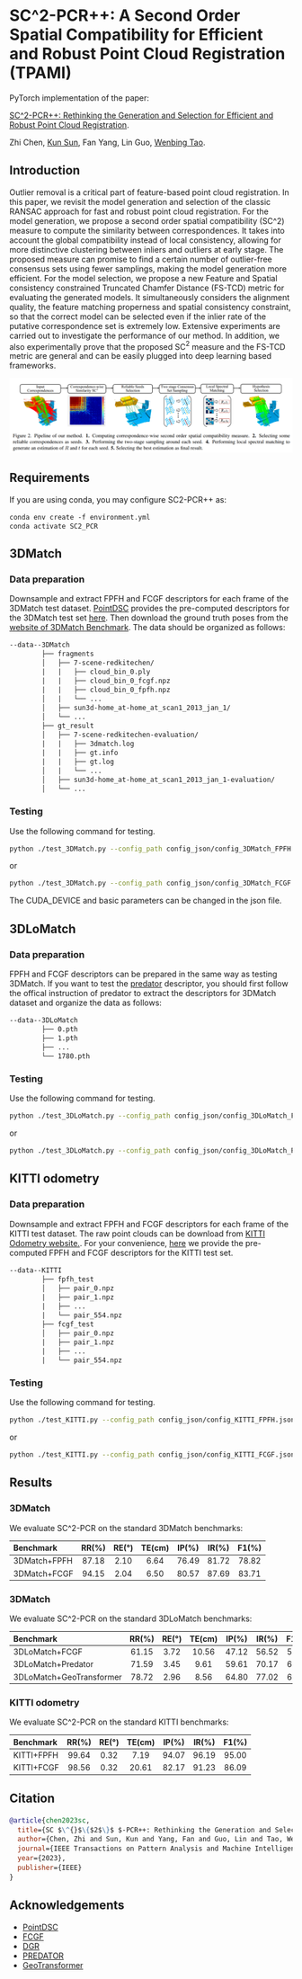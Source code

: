 # SC^2-PCR++: A Second Order Spatial Compatibility for Efficient and Robust Point Cloud Registration (TPAMI)

PyTorch implementation of the paper:

[SC^2-PCR++: Rethinking the Generation and Selection for Efficient and Robust Point Cloud Registration](https://ieeexplore.ieee.org/document/10115040).

Zhi Chen, [Kun Sun](https://scholar.google.com/citations?user=Ay6kCm4AAAAJ&hl=en), Fan Yang, Lin Guo, [Wenbing Tao](https://scholar.google.co.uk/citations?user=jRDPE2AAAAAJ&hl=zh-CN&oi=ao).

## Introduction

Outlier removal is a critical part of feature-based point cloud registration. In this paper, we revisit the model generation and selection of the classic RANSAC approach for fast and robust point cloud registration. For the model generation, we propose a second order spatial compatibility (SC^2) measure to compute the similarity between correspondences. It takes into account the global compatibility instead of local consistency, allowing for more distinctive clustering between inliers and outliers at early stage. The proposed measure can promise to find a certain number of outlier-free consensus sets using fewer samplings, making the model generation more efficient. For the model selection, we propose a new Feature and Spatial consistency constrained Truncated Chamfer Distance (FS-TCD) metric for evaluating the generated models. It simultaneously considers the alignment quality, the feature matching properness and spatial consistency constraint, so that the correct model can be selected even if the inlier rate of the putative correspondence set is extremely low. Extensive experiments are carried out to investigate the performance of our method. In addition, we also experimentally prove that the proposed SC$^2$ measure and the FS-TCD metric are general and can be easily plugged into deep learning based frameworks.

![](figures/pipeline.png)

## Requirements

If you are using conda, you may configure SC2-PCR++ as:

    conda env create -f environment.yml
    conda activate SC2_PCR
    
## 3DMatch

### Data preparation

Downsample and extract FPFH and FCGF descriptors for each frame of the 3DMatch test dataset. [PointDSC](https://github.com/XuyangBai/PointDSC) provides the pre-computed descriptors for the 3DMatch test set [here](https://drive.google.com/file/d/1zuf6NSD3-dHtTpk34iHtxAf8DQx3Y7RH/view?usp=sharing). Then download the ground truth poses from the [website of 3DMatch Benchmark](http://3dmatch.cs.princeton.edu/#geometric-registration-benchmark). The data should be organized as follows:

```
--data--3DMatch                
        ├── fragments                 
        │   ├── 7-scene-redkitechen/
        |   |   ├── cloud_bin_0.ply
        |   |   ├── cloud_bin_0_fcgf.npz
        |   |   ├── cloud_bin_0_fpfh.npz
        │   |   └── ...      
        │   ├── sun3d-home_at-home_at_scan1_2013_jan_1/      
        │   └── ...                
        ├── gt_result                   
        │   ├── 7-scene-redkitechen-evaluation/   
        |   |   ├── 3dmatch.log
        |   |   ├── gt.info
        |   |   ├── gt.log
        │   |   └── ...
        │   ├── sun3d-home_at-home_at_scan1_2013_jan_1-evaluation/
        │   └── ...                               
```

### Testing

Use the following command for testing.

```bash
python ./test_3DMatch.py --config_path config_json/config_3DMatch_FPFH.json
```
or
```bash
python ./test_3DMatch.py --config_path config_json/config_3DMatch_FCGF.json
```

The CUDA_DEVICE and basic parameters can be changed in the json file.

## 3DLoMatch

### Data preparation

FPFH and FCGF descriptors can be prepared in the same way as testing 3DMatch. If you want to test the [predator](https://github.com/prs-eth/OverlapPredator) descriptor, you should first follow the offical instruction of predator to extract the descriptors for 3DMatch dataset and organize the data as follows: 

```
--data--3DLoMatch                
        ├── 0.pth        
        ├── 1.pth                 
        ├── ...  
        └── 1780.pth
```

### Testing

Use the following command for testing.

```bash
python ./test_3DLoMatch.py --config_path config_json/config_3DLoMatch_FCGF.json
```
or
```bash
python ./test_3DLoMatch.py --config_path config_json/config_3DLoMatch_Predator.json
```

## KITTI odometry

### Data preparation

Downsample and extract FPFH and FCGF descriptors for each frame of the KITTI test dataset. The raw point clouds can be download from [KITTI Odometry website.](http://www.cvlibs.net/datasets/kitti/eval_odometry.php). For your convenience, [here](https://drive.google.com/drive/folders/1sxkHYjWHhSUE3IcvmZ2p1ziw1LqJqqfc?usp=sharing) we provide the pre-computed FPFH and FCGF descriptors for the KITTI test set.

```
--data--KITTI                
        ├── fpfh_test                 
        │   ├── pair_0.npz        
        |   ├── pair_1.npz                
        |   ├── ...  
        |   └── pair_554.npz
        ├── fcgf_test                
        │   ├── pair_0.npz        
        |   ├── pair_1.npz                
        |   ├── ...  
        |   └── pair_554.npz
```

### Testing

Use the following command for testing.

```bash
python ./test_KITTI.py --config_path config_json/config_KITTI_FPFH.json
```
or
```bash
python ./test_KITTI.py --config_path config_json/config_KITTI_FCGF.json
```

## Results

### 3DMatch

We evaluate SC^2-PCR on the standard 3DMatch benchmarks:

|    Benchmark   | RR(%) | RE(°) |TE(cm) | IP(%) | IR(%) | F1(%) |
|:---------------|:-----:|:-----:|:-----:|:-----:|:-----:|:-----:|
|  3DMatch+FPFH  | 87.18 | 2.10  | 6.64  | 76.49 | 81.72 | 78.82 |
|  3DMatch+FCGF  | 94.15 | 2.04  | 6.50  | 80.57 | 87.69 | 83.71 |

### 3DMatch

We evaluate SC^2-PCR on the standard 3DLoMatch benchmarks:

|       Benchmark     | RR(%) | RE(°) |TE(cm) | IP(%) | IR(%) | F1(%) |
|:------------------------|:-----:|:-----:|:-----:|:-----:|:-----:|:-----:|
|      3DLoMatch+FCGF     | 61.15 | 3.72  | 10.56 | 47.12 | 56.52 | 50.85 |
|    3DLoMatch+Predator   | 71.59 | 3.45  | 9.61  | 59.61 | 70.17 | 63.73 |
| 3DLoMatch+GeoTransformer| 78.72 | 2.96  | 8.56  | 64.80 | 77.02 | 69.55 |

### KITTI odometry

We evaluate SC^2-PCR on the standard KITTI benchmarks:

|    Benchmark   | RR(%) | RE(°) |TE(cm) | IP(%) | IR(%) | F1(%) |
|:---------------|:-----:|:-----:|:-----:|:-----:|:-----:|:-----:|
|    KITTI+FPFH  | 99.64 | 0.32  | 7.19  | 94.07 | 96.19 | 95.00 |
|    KITTI+FCGF  | 98.56 | 0.32  | 20.61 | 82.17 | 91.23 | 86.09 |


## Citation

```bibtex
@article{chen2023sc,
  title={SC $\^{}$\{$2$\}$ $-PCR++: Rethinking the Generation and Selection for Efficient and Robust Point Cloud Registration},
  author={Chen, Zhi and Sun, Kun and Yang, Fan and Guo, Lin and Tao, Wenbing},
  journal={IEEE Transactions on Pattern Analysis and Machine Intelligence},
  year={2023},
  publisher={IEEE}
}
```

## Acknowledgements

- [PointDSC](https://github.com/XuyangBai/PointDSC)
- [FCGF](https://github.com/chrischoy/FCGF)
- [DGR](https://github.com/chrischoy/DeepGlobalRegistration)
- [PREDATOR](https://github.com/prs-eth/OverlapPredator)
- [GeoTransformer](https://github.com/qinzheng93/GeoTransformer)

